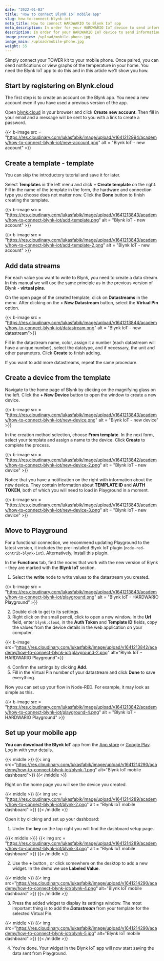 ```yaml
---
date: "2022-01-03"
title: "How to connect Blynk IoT mobile app"
slug: how-to-connect-blynk-iot
meta_title: How to connect HARDWARIO to Blynk IoT app
meta_description: In order for your HARDWARIO IoT device to send information to your mobile, you need to pair it with Blynk. Check out our simple tutorial.
description: In order for your HARDWARIO IoT device to send information to your mobile, you need to pair it with Blynk. Check out our simple instructions.
image_preview: /upload/mobile-phone.jpg
image_main: /upload/mobile-phone.jpg
weight: 55
---
```


Simply connect your TOWER kit to your mobile phone. Once paired, you can send notifications or view graphs of the temperature in your home. You need the Blynk IoT app to do this and in this article we'll show you how.

## Start by registering on Blynk.cloud
The first step is to create an account on the Blynk app. You need a new account even if you have used a previous version of the app. 

Open [blynk.cloud](https://blynk.cloud) in your browser and click **Create new account**. Then fill in your email and a message will be sent to you with a link to create a password. 

{{< b-image src = "https://res.cloudinary.com/lukasfabik/image/upload/v1641212994/academy/how-to-connect-blynk-iot/new-account.png" alt = "Blynk IoT - new account" >}}

## Create a template - template
You can skip the introductory tutorial and save it for later.

Select **Templates** in the left menu and click **+ Create template** on the right. Fill in the name of the template in the form, the hardware and connection type you choose does not matter now. Click the **Done** button to finish creating the template.

{{< b-image src = "https://res.cloudinary.com/lukasfabik/image/upload/v1641213843/academy/how-to-connect-blynk-iot/add-template.png" alt = "Blynk IoT - new account" >}}

{{< b-image src = "https://res.cloudinary.com/lukasfabik/image/upload/v1641213843/academy/how-to-connect-blynk-iot/add-template-2.png" alt = "Blynk IoT - new account" >}}


## Add data streams
For each value you want to write to Blynk, you need to create a data stream. In this manual we will use the same principle as in the previous version of Blynk - **virtual pins**.

On the open page of the created template, click on **Datastreams** in the menu. After clicking on the **+ New Datastream** button, select the **Virtual Pin** option. 

{{< b-image src = "https://res.cloudinary.com/lukasfabik/image/upload/v1641213844/academy/how-to-connect-blynk-iot/datastream.png" alt = "Blynk IoT - new datastream">}}

Fill in the datastream name, color, assign it a number (each datastream will have a unique number), select the datatype, and if necessary, the unit and other parameters. Click **Create** to finish adding. 

If you want to add more datastreams, repeat the same procedure.

## Create a device from the template
Navigate to the home page of Blynk by clicking on the magnifying glass on the left. Click the **+ New Device** button to open the window to create a new device. 

{{< b-image src = "https://res.cloudinary.com/lukasfabik/image/upload/v1641213843/academy/how-to-connect-blynk-iot/new-device.png" alt = "Blynk IoT - new device" >}}

In the creation method selection, choose **From template**. In the next form, select your template and assign a name to the device. Click **Create** to complete the process.

{{< b-image src = "https://res.cloudinary.com/lukasfabik/image/upload/v1641213842/academy/how-to-connect-blynk-iot/new-device-2.png" alt = "Blynk IoT - new device" >}}

Notice that you have a notification on the right with information about the new device. They contain information about **TEMPLATE ID** and **AUTH TOKEN**, both of which you will need to load in Playground in a moment.

{{< b-image src = "https://res.cloudinary.com/lukasfabik/image/upload/v1641213843/academy/how-to-connect-blynk-iot/new-device-3.png" alt = "Blynk IoT - new device" >}}

## Move to Playground
For a functional connection, we recommend updating Playground to the latest version, it includes the pre-installed Blynk IoT plugin (`node-red-contrib-blynk-iot`). Alternatively, install this plugin. 

In the **Functions** tab, find the nodes that work with the new version of Blynk - they are marked with the **Blynk IoT** section. 

1. Select the **write** node to write values to the datastream you created. 

{{< b-image src = "https://res.cloudinary.com/lukasfabik/image/upload/v1641213843/academy/how-to-connect-blynk-iot/playground.png" alt = "Blynk IoT - HARDWARIO Playground" >}}

2. Double click to get to its settings. 
3. Right click on the small pencil, click to open a new window. In the **Url** field, enter ``blynk.cloud``, in the **Auth Token** and **Template ID** fields, copy the values from the device details in the web application on your computer.

{{< b-image src="https://res.cloudinary.com/lukasfabik/image/upload/v1641213842/academy/how-to-connect-blynk-iot/playground-2.png" alt="Blynk IoT - HARDWARIO Playground">}}

4. Confirm the settings by clicking **Add**.  
5. Fill in the Virtual Pin number of your datastream and click **Done** to save everything.

Now you can set up your flow in Node-RED. For example, it may look as simple as this.

{{< b-image src = "https://res.cloudinary.com/lukasfabik/image/upload/v1641213842/academy/how-to-connect-blynk-iot/playground-4.png" alt = "Blynk IoT - HARDWARIO Playground" >}}

## Set up your mobile app

**You can download the Blynk IoT** app from the [App store](https://apps.apple.com/us/app/blynk-iot/id1559317868) or [Google Play](https://play.google.com/store/apps/details?id=cloud.blynk). Log in with your details. 

{{< middle >}}
{{< img src="https://res.cloudinary.com/lukasfabik/image/upload/v1641214290/academy/how-to-connect-blynk-iot/blynk-1.png" alt="Blynk IoT mobile dashboard">}}
{{< /middle >}}

Right on the home page you will see the device you created. 

{{< middle >}}
{{< img src = "https://res.cloudinary.com/lukasfabik/image/upload/v1641214289/academy/how-to-connect-blynk-iot/blynk-2.png" alt = "Blynk IoT mobile dashboard" >}}
{{< /middle >}}

Open it by clicking and set up your dashboard:

1. Under the **key** on the top right you will find the dashboard setup page.

{{{< middle >}}}
{{< img src = "https://res.cloudinary.com/lukasfabik/image/upload/v1641214289/academy/how-to-connect-blynk-iot/blynk-3.png" alt = "Blynk IoT mobile dashboard" >}}
{{< /middle >}}

2. Use the **+** button , or click somewhere on the desktop to add a new widget. In the demo we use **Labeled Value**.

{{< middle >}}
{{< img src="https://res.cloudinary.com/lukasfabik/image/upload/v1641214290/academy/how-to-connect-blynk-iot/blynk-4.png" alt="Blynk IoT mobile dashboard" >}}
{{< /middle >}}

3. Press the added widget to display its settings window. The most important thing is to add the ***Datastream*** from your template for the selected Virtual Pin. 

{{< middle >}}
{{< img src="https://res.cloudinary.com/lukasfabik/image/upload/v1641214290/academy/how-to-connect-blynk-iot/blynk-5.jpg" alt="Blynk IoT mobile dashboard" >}}
{{< /middle >}}

4. You're done. Your widget in the Blynk IoT app will now start saving the data sent from Playground.
